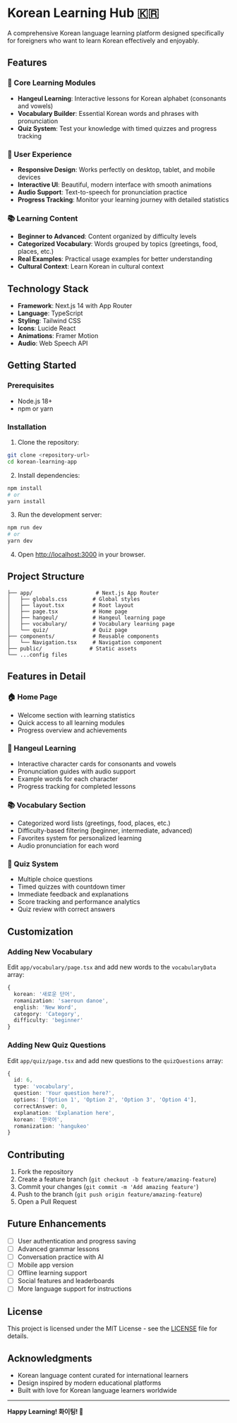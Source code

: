 # Korean Learning Hub 🇰🇷

A comprehensive Korean language learning platform designed specifically for foreigners who want to learn Korean effectively and enjoyably.

## Features

### 🎯 Core Learning Modules
- **Hangeul Learning**: Interactive lessons for Korean alphabet (consonants and vowels)
- **Vocabulary Builder**: Essential Korean words and phrases with pronunciation
- **Quiz System**: Test your knowledge with timed quizzes and progress tracking

### 🎨 User Experience
- **Responsive Design**: Works perfectly on desktop, tablet, and mobile devices
- **Interactive UI**: Beautiful, modern interface with smooth animations
- **Audio Support**: Text-to-speech for pronunciation practice
- **Progress Tracking**: Monitor your learning journey with detailed statistics

### 📚 Learning Content
- **Beginner to Advanced**: Content organized by difficulty levels
- **Categorized Vocabulary**: Words grouped by topics (greetings, food, places, etc.)
- **Real Examples**: Practical usage examples for better understanding
- **Cultural Context**: Learn Korean in cultural context

## Technology Stack

- **Framework**: Next.js 14 with App Router
- **Language**: TypeScript
- **Styling**: Tailwind CSS
- **Icons**: Lucide React
- **Animations**: Framer Motion
- **Audio**: Web Speech API

## Getting Started

### Prerequisites
- Node.js 18+ 
- npm or yarn

### Installation

1. Clone the repository:
```bash
git clone <repository-url>
cd korean-learning-app
```

2. Install dependencies:
```bash
npm install
# or
yarn install
```

3. Run the development server:
```bash
npm run dev
# or
yarn dev
```

4. Open [http://localhost:3000](http://localhost:3000) in your browser.

## Project Structure

```
├── app/                    # Next.js App Router
│   ├── globals.css        # Global styles
│   ├── layout.tsx         # Root layout
│   ├── page.tsx           # Home page
│   ├── hangeul/           # Hangeul learning page
│   ├── vocabulary/        # Vocabulary learning page
│   └── quiz/              # Quiz page
├── components/            # Reusable components
│   └── Navigation.tsx     # Navigation component
├── public/               # Static assets
└── ...config files
```

## Features in Detail

### 🏠 Home Page
- Welcome section with learning statistics
- Quick access to all learning modules
- Progress overview and achievements

### 📖 Hangeul Learning
- Interactive character cards for consonants and vowels
- Pronunciation guides with audio support
- Example words for each character
- Progress tracking for completed lessons

### 📚 Vocabulary Section
- Categorized word lists (greetings, food, places, etc.)
- Difficulty-based filtering (beginner, intermediate, advanced)
- Favorites system for personalized learning
- Audio pronunciation for each word

### 🧠 Quiz System
- Multiple choice questions
- Timed quizzes with countdown timer
- Immediate feedback and explanations
- Score tracking and performance analytics
- Quiz review with correct answers

## Customization

### Adding New Vocabulary
Edit `app/vocabulary/page.tsx` and add new words to the `vocabularyData` array:

```typescript
{
  korean: '새로운 단어',
  romanization: 'saeroun danoe',
  english: 'New Word',
  category: 'Category',
  difficulty: 'beginner'
}
```

### Adding New Quiz Questions
Edit `app/quiz/page.tsx` and add new questions to the `quizQuestions` array:

```typescript
{
  id: 6,
  type: 'vocabulary',
  question: 'Your question here?',
  options: ['Option 1', 'Option 2', 'Option 3', 'Option 4'],
  correctAnswer: 0,
  explanation: 'Explanation here',
  korean: '한국어',
  romanization: 'hangukeo'
}
```

## Contributing

1. Fork the repository
2. Create a feature branch (`git checkout -b feature/amazing-feature`)
3. Commit your changes (`git commit -m 'Add amazing feature'`)
4. Push to the branch (`git push origin feature/amazing-feature`)
5. Open a Pull Request

## Future Enhancements

- [ ] User authentication and progress saving
- [ ] Advanced grammar lessons
- [ ] Conversation practice with AI
- [ ] Mobile app version
- [ ] Offline learning support
- [ ] Social features and leaderboards
- [ ] More language support for instructions

## License

This project is licensed under the MIT License - see the [LICENSE](LICENSE) file for details.

## Acknowledgments

- Korean language content curated for international learners
- Design inspired by modern educational platforms
- Built with love for Korean language learners worldwide

---

**Happy Learning! 화이팅! 💪**
